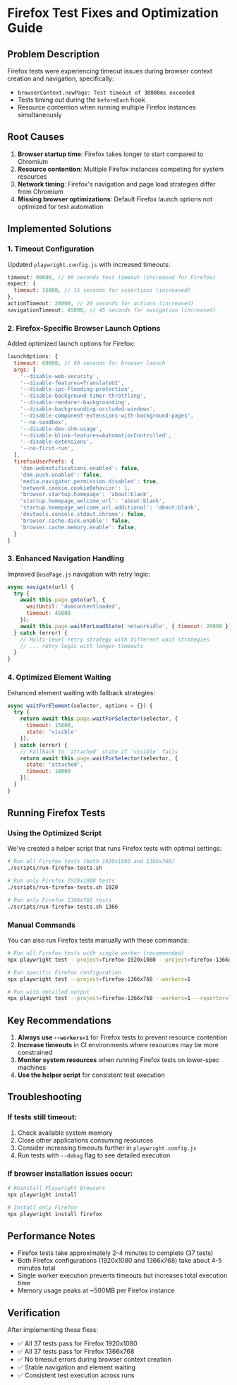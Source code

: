 # Firefox Test Fixes and Optimization Guide

## Problem Description

Firefox tests were experiencing timeout issues during browser context creation and navigation, specifically:
- `browserContext.newPage: Test timeout of 30000ms exceeded`
- Tests timing out during the `beforeEach` hook
- Resource contention when running multiple Firefox instances simultaneously

## Root Causes

1. **Browser startup time**: Firefox takes longer to start compared to Chromium
2. **Resource contention**: Multiple Firefox instances competing for system resources
3. **Network timing**: Firefox's navigation and page load strategies differ from Chromium
4. **Missing browser optimizations**: Default Firefox launch options not optimized for test automation

## Implemented Solutions

### 1. Timeout Configuration
Updated `playwright.config.js` with increased timeouts:
```javascript
timeout: 90000, // 90 seconds test timeout (increased for Firefox)
expect: {
  timeout: 15000, // 15 seconds for assertions (increased)
},
actionTimeout: 20000, // 20 seconds for actions (increased)
navigationTimeout: 45000, // 45 seconds for navigation (increased)
```

### 2. Firefox-Specific Browser Launch Options
Added optimized launch options for Firefox:
```javascript
launchOptions: {
  timeout: 60000, // 60 seconds for browser launch
  args: [
    '--disable-web-security',
    '--disable-features=TranslateUI',
    '--disable-ipc-flooding-protection',
    '--disable-background-timer-throttling',
    '--disable-renderer-backgrounding',
    '--disable-backgrounding-occluded-windows',
    '--disable-component-extensions-with-background-pages',
    '--no-sandbox',
    '--disable-dev-shm-usage',
    '--disable-blink-features=AutomationControlled',
    '--disable-extensions',
    '--no-first-run',
  ],
  firefoxUserPrefs: {
    'dom.webnotifications.enabled': false,
    'dom.push.enabled': false,
    'media.navigator.permission.disabled': true,
    'network.cookie.cookieBehavior': 1,
    'browser.startup.homepage': 'about:blank',
    'startup.homepage_welcome_url': 'about:blank',
    'startup.homepage_welcome_url.additional': 'about:blank',
    'devtools.console.stdout.chrome': false,
    'browser.cache.disk.enable': false,
    'browser.cache.memory.enable': false,
  }
}
```

### 3. Enhanced Navigation Handling
Improved `BasePage.js` navigation with retry logic:
```javascript
async navigate(url) {
  try {
    await this.page.goto(url, { 
      waitUntil: 'domcontentloaded',
      timeout: 45000 
    });
    await this.page.waitForLoadState('networkidle', { timeout: 20000 });
  } catch (error) {
    // Multi-level retry strategy with different wait strategies
    // ... retry logic with longer timeouts
  }
}
```

### 4. Optimized Element Waiting
Enhanced element waiting with fallback strategies:
```javascript
async waitForElement(selector, options = {}) {
  try {
    return await this.page.waitForSelector(selector, { 
      timeout: 15000, 
      state: 'visible' 
    });
  } catch (error) {
    // Fallback to 'attached' state if 'visible' fails
    return await this.page.waitForSelector(selector, { 
      state: 'attached',
      timeout: 10000 
    });
  }
}
```

## Running Firefox Tests

### Using the Optimized Script
We've created a helper script that runs Firefox tests with optimal settings:

```bash
# Run all Firefox tests (both 1920x1080 and 1366x768)
./scripts/run-firefox-tests.sh

# Run only Firefox 1920x1080 tests
./scripts/run-firefox-tests.sh 1920

# Run only Firefox 1366x768 tests
./scripts/run-firefox-tests.sh 1366
```

### Manual Commands
You can also run Firefox tests manually with these commands:

```bash
# Run all Firefox tests with single worker (recommended)
npx playwright test --project=firefox-1920x1080 --project=firefox-1366x768 --workers=1

# Run specific Firefox configuration
npx playwright test --project=firefox-1366x768 --workers=1

# Run with detailed output
npx playwright test --project=firefox-1366x768 --workers=1 --reporter=line
```

## Key Recommendations

1. **Always use `--workers=1`** for Firefox tests to prevent resource contention
2. **Increase timeouts** in CI environments where resources may be more constrained
3. **Monitor system resources** when running Firefox tests on lower-spec machines
4. **Use the helper script** for consistent test execution

## Troubleshooting

### If tests still timeout:
1. Check available system memory
2. Close other applications consuming resources
3. Consider increasing timeouts further in `playwright.config.js`
4. Run tests with `--debug` flag to see detailed execution

### If browser installation issues occur:
```bash
# Reinstall Playwright browsers
npx playwright install

# Install only Firefox
npx playwright install firefox
```

## Performance Notes

- Firefox tests take approximately 2-4 minutes to complete (37 tests)
- Both Firefox configurations (1920x1080 and 1366x768) take about 4-5 minutes total
- Single worker execution prevents timeouts but increases total execution time
- Memory usage peaks at ~500MB per Firefox instance

## Verification

After implementing these fixes:
- ✅ All 37 tests pass for Firefox 1920x1080
- ✅ All 37 tests pass for Firefox 1366x768  
- ✅ No timeout errors during browser context creation
- ✅ Stable navigation and element waiting
- ✅ Consistent test execution across runs 